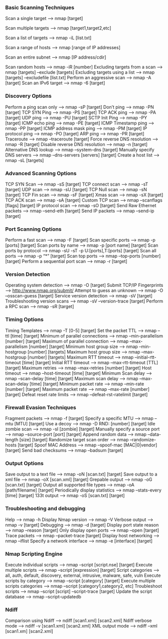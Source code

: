 ### Basic Scanning Techniques
Scan a single target —> nmap [target]

Scan multiple targets —> nmap [target1,target2,etc]

Scan a list of targets —-> nmap -iL [list.txt]

Scan a range of hosts —-> nmap [range of IP addresses]

Scan an entire subnet —-> nmap [IP address/cdir]

Scan random hosts —-> nmap -iR [number]
Excluding targets from a scan —> nmap [targets] –exclude [targets]
Excluding targets using a list —> nmap [targets] –excludefile [list.txt]
Perform an aggressive scan —> nmap -A [target]
Scan an IPv6 target —> nmap -6 [target]

### Discovery Options
Perform a ping scan only —> nmap -sP [target]
Don’t ping —> nmap -PN [target]
TCP SYN Ping —> nmap -PS [target]
TCP ACK ping —-> nmap -PA [target]
UDP ping —-> nmap -PU [target]
SCTP Init Ping —> nmap -PY [target]
ICMP echo ping —-> nmap -PE [target]
ICMP Timestamp ping —> nmap -PP [target]
ICMP address mask ping —> nmap -PM [target]
IP protocol ping —-> nmap -PO [target]
ARP ping —> nmap -PR [target]
Traceroute —> nmap –traceroute [target]
Force reverse DNS resolution —> nmap -R [target]
Disable reverse DNS resolution —> nmap -n [target]
Alternative DNS lookup —> nmap –system-dns [target]
Manually specify DNS servers —> nmap –dns-servers [servers] [target]
Create a host list —-> nmap -sL [targets]

### Advanced Scanning Options
TCP SYN Scan —> nmap -sS [target]
TCP connect scan —-> nmap -sT [target]
UDP scan —-> nmap -sU [target]
TCP Null scan —-> nmap -sN [target]
TCP Fin scan —> nmap -sF [target]
Xmas scan —-> nmap -sX [target]
TCP ACK scan —> nmap -sA [target]
Custom TCP scan —-> nmap –scanflags [flags] [target]
IP protocol scan —-> nmap -sO [target]
Send Raw Ethernet packets —-> nmap –send-eth [target]
Send IP packets —-> nmap –send-ip [target]

### Port Scanning Options
Perform a fast scan —> nmap -F [target]
Scan specific ports —-> nmap -p [ports] [target]
Scan ports by name —-> nmap -p [port name] [target]
Scan ports by protocol —-> nmap -sU -sT -p U:[ports],T:[ports] [target]
Scan all ports —-> nmap -p “*” [target]
Scan top ports —–> nmap –top-ports [number] [target]
Perform a sequential port scan —-> nmap -r [target]

### Version Detection
Operating system detection —-> nmap -O [target]
Submit TCP/IP Fingerprints —-> http://www.nmap.org/submit/
Attempt to guess an unknown —-> nmap -O –osscan-guess [target]
Service version detection —-> nmap -sV [target]
Troubleshooting version scans —-> nmap -sV –version-trace [target]
Perform a RPC scan —-> nmap -sR [target]

### Timing Options
Timing Templates —-> nmap -T [0-5] [target]
Set the packet TTL —-> nmap –ttl [time] [target]
Minimum of parallel connections —-> nmap –min-parallelism [number] [target]
Maximum of parallel connection —-> nmap –max-parallelism [number] [target]
Minimum host group size —–> nmap –min-hostgroup [number] [targets]
Maximum host group size —-> nmap –max-hostgroup [number] [targets]
Maximum RTT timeout —–> nmap –initial-rtt-timeout [time] [target]
Initial RTT timeout —-> nmap –max-rtt-timeout [TTL] [target]
Maximum retries —-> nmap –max-retries [number] [target]
Host timeout —-> nmap –host-timeout [time] [target]
Minimum Scan delay —-> nmap –scan-delay [time] [target]
Maximum scan delay —-> nmap –max-scan-delay [time] [target]
Minimum packet rate —-> nmap –min-rate [number] [target]
Maximum packet rate —-> nmap –max-rate [number] [target]
Defeat reset rate limits —-> nmap –defeat-rst-ratelimit [target]

### Firewall Evasion Techniques
Fragment packets —-> nmap -f [target]
Specify a specific MTU —-> nmap –mtu [MTU] [target]
Use a decoy —-> nmap -D RND: [number] [target]
Idle zombie scan —> nmap -sI [zombie] [target]
Manually specify a source port —-> nmap –source-port [port] [target]
Append random data —-> nmap –data-length [size] [target]
Randomize target scan order —-> nmap –randomize-hosts [target]
Spoof MAC Address —-> nmap –spoof-mac [MAC|0|vendor] [target]
Send bad checksums —-> nmap –badsum [target]

### Output Options
Save output to a text file —-> nmap -oN [scan.txt] [target]
Save output to a xml file —> nmap -oX [scan.xml] [target]
Grepable output —-> nmap -oG [scan.txt] [target]
Output all supported file types —-> nmap -oA [path/filename] [target]
Periodically display statistics —-> nmap –stats-every [time] [target]
133t output —-> nmap -oS [scan.txt] [target]

### Troubleshooting and debugging
Help —> nmap -h
Display Nmap version —-> nmap -V
Verbose output —-> nmap -v [target]
Debugging —-> nmap -d [target]
Display port state reason —-> nmap –reason [target]
Only display open ports —-> nmap –open [target]
Trace packets —> nmap –packet-trace [target]
Display host networking —> nmap –iflist
Specify a network interface —> nmap -e [interface] [target]

### Nmap Scripting Engine
Execute individual scripts —> nmap –script [script.nse] [target]
Execute multiple scripts —-> nmap –script [expression] [target]
Script categories —-> all, auth, default, discovery, external, intrusive, malware, safe, vuln
Execute scripts by category —-> nmap –script [category] [target]
Execute multiple scripts categories —-> nmap –script [category1,category2, etc]
Troubleshoot scripts —-> nmap –script [script] –script-trace [target]
Update the script database —-> nmap –script-updatedb

### Ndiff
Comparison using Ndiff —-> ndiff [scan1.xml] [scan2.xml]
Ndiff verbose mode —-> ndiff -v [scan1.xml] [scan2.xml]
XML output mode —-> ndiff –xml [scan1.xm] [scan2.xml]
